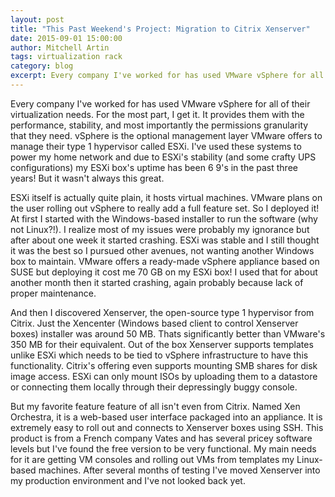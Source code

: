 ```yaml
---
layout: post
title: "This Past Weekend's Project: Migration to Citrix Xenserver"
date: 2015-09-01 15:00:00
author: Mitchell Artin
tags: virtualization rack
category: blog
excerpt: Every company I've worked for has used VMware vSphere for all of their virtualization needs. For the most part, I get it.  It provides them with the performance, stability, and most importantly the permissions granularity that they need.  vSphere is the optional management layer VMware offers to manage their type 1 hypervisor called ESXi.
---
```

Every company I've worked for has used VMware vSphere for all of their virtualization needs. For the most part, I get it.  It provides them with the performance, stability, and most importantly the permissions granularity that they need.  vSphere is the optional management layer VMware offers to manage their type 1 hypervisor called ESXi.  I've used these systems to power my home network and due to ESXi's stability (and some crafty UPS configurations) my ESXi box's uptime has been 6 9's in the past three years!  But it wasn't always this great.

ESXi itself is actually quite plain, it hosts virtual machines.  VMware plans on the user rolling out vSphere to really add a full feature set.  So I deployed it!  At first I started with the Windows-based installer to run the software (why not Linux?!).  I realize most of my issues were probably my ignorance but after about one week it started crashing.  ESXi was stable and I still thought it was the best so I pursued other avenues, not wanting another Windows box to maintain.  VMware offers a ready-made vSphere appliance based on SUSE but deploying it cost me 70 GB on my ESXi box!  I used that for about another month then it started crashing, again probably because lack of proper maintenance.

And then I discovered Xenserver, the open-source type 1 hypervisor from Citrix.  Just the Xencenter (Windows based client to control Xenserver boxes) installer was around 50 MB.  Thats significantly better than VMware's 350 MB for their equivalent.  Out of the box Xenserver supports templates unlike ESXi which needs to be tied to vSphere infrastructure to have this functionality.  Citrix's offering even supports mounting SMB shares for disk image access.  ESXi can only mount ISOs by uploading them to a datastore or connecting them locally through their depressingly buggy console.

But my favorite feature feature of all isn't even from Citrix.  Named Xen Orchestra, it is a web-based user interface packaged into an appliance.  It is extremely easy to roll out and connects to Xenserver boxes using SSH.  This product is from a French company Vates and has several pricey software levels but I've found the free version to be very functional.  My main needs for it are getting VM consoles and rolling out VMs from templates my Linux-based machines.  After several months of testing I've moved Xenserver into my production environment and I've not looked back yet.
